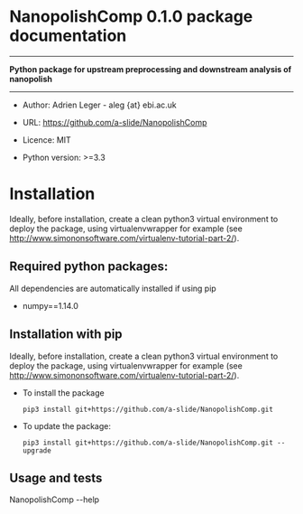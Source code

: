 # NanopolishComp 0.1.0 package documentation

---

**Python package for upstream preprocessing and downstream analysis of nanopolish**

---

* Author: Adrien Leger - aleg {at} ebi.ac.uk

* URL: https://github.com/a-slide/NanopolishComp

* Licence: MIT

* Python version: >=3.3

# Installation

Ideally, before installation, create a clean python3 virtual environment to deploy the package, using virtualenvwrapper for example (see http://www.simononsoftware.com/virtualenv-tutorial-part-2/).

## Required python packages:

All dependencies are automatically installed if using pip

* numpy==1.14.0

## Installation with pip

Ideally, before installation, create a clean python3 virtual environment to deploy the package, using virtualenvwrapper for example (see http://www.simononsoftware.com/virtualenv-tutorial-part-2/).

* To install the package

    ```pip3 install git+https://github.com/a-slide/NanopolishComp.git```
   
* To update the package:

    ```pip3 install git+https://github.com/a-slide/NanopolishComp.git --upgrade```

## Usage and tests

NanopolishComp --help